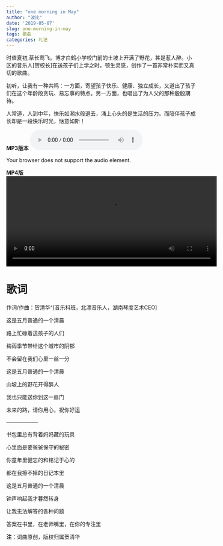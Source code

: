 ```yaml
---
title: "one morning in May"
author: "波比"
date: '2019-05-07'
slug: one-morning-in-may
tags: 歌曲
categories: 札记
---
```


时值夏初,草长莺飞。博才白鹤小学校门前的土坡上开满了野花，甚是惹人醉。小区的音乐人[贺校长]在送孩子们上学之时，顿生灵感，创作了一首非常朴实而又真切的歌曲。

初听，让我有一种共鸣：一方面，寄望孩子快乐、健康、独立成长，又道出了孩子们在这个年龄段贪玩、易忘事的特点。另一方面，也唱出了为人父的那种殷殷期待。

人常道，人到中年，快乐如潮水般退去，涌上心头的是生活的压力。而陪伴孩子成长却是一段快乐时光，惬意如斯！

**MP3版本**
<audio controls="controls">
  <source type="audio/mp3" src="http://30plans.com/download/one%20morning%20in%20May.mp3"></source>
  <p>Your browser does not support the audio element.</p>
</audio>

**MP4版**
<video width="560" height="240" controls>
  <source src="http://www.30plans.com/download/one%20morning%20in%20may.mp4" type="video/mp4">
  Your browser does not support the video tag.
</video> 

# 歌词

作词/作曲：贺清华^[音乐科班，北漂音乐人，湖南琴度艺术CEO]

这是五月普通的一个清晨

路上忙碌着送孩子的人们

梅雨季节带给这个城市的阴郁

不会留在我们心里一丝一分

这是五月普通的一个清晨

山坡上的野花开得醉人

我也只能送你到这一扇门

未来的路，请你用心，祝你好运

——————

书包里总有背着妈妈藏的玩具

心里面是要爸爸保守的秘密

你童年里健忘的和铭记于心的

都在我擦不掉的日记本里

这是五月普通的一个清晨

钟声响起我才暮然转身

让我无法解答的各种问题

答案在书里，在老师嘴里，在你的专注里


**注**：词曲原创，版权归属贺清华